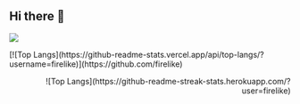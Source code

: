 ## Hi there 👋

<p align="left">
<img src="https://github-readme-stats.vercel.app/api?username=firelike&show_icons=true">
</p>

<p align="left">
[![Top Langs](https://github-readme-stats.vercel.app/api/top-langs/?username=firelike)](https://github.com/firelike)
</p>

<p align="right">
![Top Langs](https://github-readme-streak-stats.herokuapp.com/?user=firelike)
</p>

<!--
**firelike/firelike** is a ✨ _special_ ✨ repository because its `README.md` (this file) appears on your GitHub profile.

Here are some ideas to get you started:

- 🔭 I’m currently working on ...
- 🌱 I’m currently learning ...
- 👯 I’m looking to collaborate on ...
- 🤔 I’m looking for help with ...
- 💬 Ask me about ...
- 📫 How to reach me: ...
- 😄 Pronouns: ...
- ⚡ Fun fact: ...
-->
